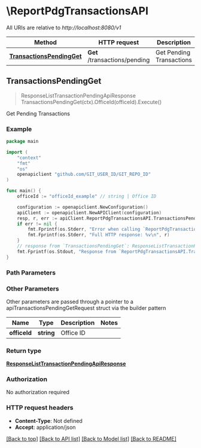 # \ReportPdgTransactionsAPI

All URIs are relative to *http://localhost:8080/v1*

Method | HTTP request | Description
------------- | ------------- | -------------
[**TransactionsPendingGet**](ReportPdgTransactionsAPI.md#TransactionsPendingGet) | **Get** /transactions/pending | Get Pending Transactions



## TransactionsPendingGet

> ResponseListTransactionPendingApiResponse TransactionsPendingGet(ctx).OfficeId(officeId).Execute()

Get Pending Transactions



### Example

```go
package main

import (
	"context"
	"fmt"
	"os"
	openapiclient "github.com/GIT_USER_ID/GIT_REPO_ID"
)

func main() {
	officeId := "officeId_example" // string | Office ID

	configuration := openapiclient.NewConfiguration()
	apiClient := openapiclient.NewAPIClient(configuration)
	resp, r, err := apiClient.ReportPdgTransactionsAPI.TransactionsPendingGet(context.Background()).OfficeId(officeId).Execute()
	if err != nil {
		fmt.Fprintf(os.Stderr, "Error when calling `ReportPdgTransactionsAPI.TransactionsPendingGet``: %v\n", err)
		fmt.Fprintf(os.Stderr, "Full HTTP response: %v\n", r)
	}
	// response from `TransactionsPendingGet`: ResponseListTransactionPendingApiResponse
	fmt.Fprintf(os.Stdout, "Response from `ReportPdgTransactionsAPI.TransactionsPendingGet`: %v\n", resp)
}
```

### Path Parameters



### Other Parameters

Other parameters are passed through a pointer to a apiTransactionsPendingGetRequest struct via the builder pattern


Name | Type | Description  | Notes
------------- | ------------- | ------------- | -------------
 **officeId** | **string** | Office ID | 

### Return type

[**ResponseListTransactionPendingApiResponse**](ResponseListTransactionPendingApiResponse.md)

### Authorization

No authorization required

### HTTP request headers

- **Content-Type**: Not defined
- **Accept**: application/json

[[Back to top]](#) [[Back to API list]](../README.md#documentation-for-api-endpoints)
[[Back to Model list]](../README.md#documentation-for-models)
[[Back to README]](../README.md)

